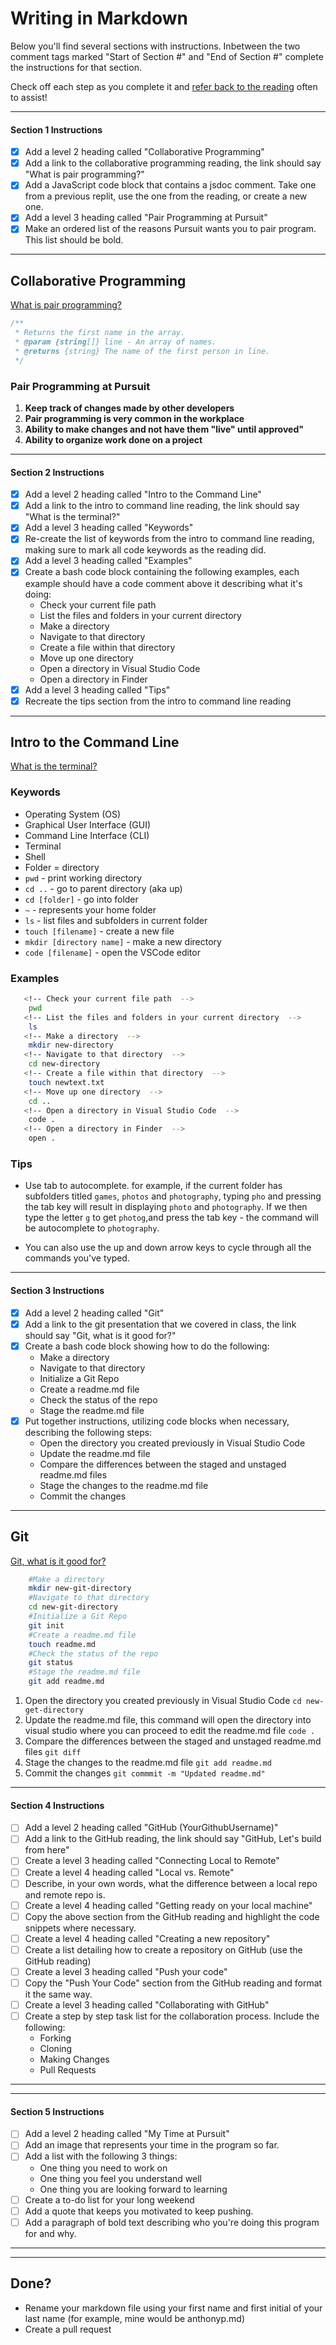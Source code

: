 # Writing in Markdown

Below you'll find several sections with instructions. Inbetween the two comment tags marked "Start of Section #" and "End of Section #" complete the instructions for that section.

Check off each step as you complete it and [refer back to the reading](https://docs.github.com/en/get-started/writing-on-github/getting-started-with-writing-and-formatting-on-github/basic-writing-and-formatting-syntax) often to assist!

---

#### Section 1 Instructions
- [x] Add a level 2 heading called "Collaborative Programming"
- [x] Add a link to the collaborative programming reading, the link should say "What is pair programming?" 
- [x] Add a JavaScript code block that contains a jsdoc comment. Take one from a previous replit, use the one from the reading, or create a new one. 
- [x] Add a level 3 heading called "Pair Programming at Pursuit"
- [x] Make an ordered list of the reasons Pursuit wants you to pair program. This list should be bold.

---

<!-- Start of Section 1 -->
## Collaborative Programming
[What is pair programming?](https://github.com/9-5-pursuit/unit-fundamentals/tree/main/collaborative-programming)
```js
/**
 * Returns the first name in the array.
 * @param {string[]} line - An array of names.
 * @returns {string} The name of the first person in line.
 */
```
### Pair Programming at Pursuit
1. **Keep track of changes made by other developers** 
2. **Pair programming is very common in the workplace**
3. **Ability to make changes and not have them "live" until approved"**
4. **Ability to organize work done on a project**
<!-- End of Section 1 -->

---

#### Section 2 Instructions
- [x] Add a level 2 heading called "Intro to the Command Line"
- [x] Add a link to the intro to command line reading, the link should say "What is the terminal?" 
- [x] Add a level 3 heading called "Keywords"
- [x] Re-create the list of keywords from the intro to command line reading, making sure to mark all code keywords as the reading did.
- [x] Add a level 3 heading called "Examples"
- [x] Create a bash code block containing the following examples, each example should have a code comment above it describing what it's doing:
    - Check your current file path
    - List the files and folders in your current directory
    - Make a directory
    - Navigate to that directory
    - Create a file within that directory
    - Move up one directory
    - Open a directory in Visual Studio Code
    - Open a directory in Finder
- [x] Add a level 3 heading called "Tips"
- [x] Recreate the tips section from the intro to command line reading
---

<!-- Start of Section 2 -->
## Intro to the Command Line
[What is the terminal?](https://github.com/9-5-pursuit/unit-fundamentals/tree/main/intro-to-command-line)
### Keywords
* Operating System (OS)
* Graphical User Interface (GUI)
* Command Line Interface (CLI)
* Terminal
* Shell
* Folder = directory
* `pwd` - print working directory
* `cd ..` - go to parent directory (aka up)
* `cd [folder]` - go into folder
* `~` - represents your home folder
* `ls` - list files and subfolders in current folder
* `touch [filename]` - create a new file
* `mkdir [directory name]` - make a new directory
* `code [filename]` - open the VSCode editor
### Examples
```bash
   <!-- Check your current file path  -->
    pwd
   <!-- List the files and folders in your current directory  -->
    ls
   <!-- Make a directory  -->
    mkdir new-directory
   <!-- Navigate to that directory  -->
    cd new-directory
   <!-- Create a file within that directory  -->
    touch newtext.txt
   <!-- Move up one directory  -->
    cd ..
   <!-- Open a directory in Visual Studio Code  -->
    code .
   <!-- Open a directory in Finder  -->
    open .
```
### Tips
- Use tab to autocomplete. for example, if the current folder has subfolders titled `games`, `photos` and `photography`, typing `pho` and pressing the tab key will result in displaying `photo` and `photography`. If we then type the letter `g` to get `photog`,and press the tab key - the command will be autocomplete to `photography`.

- You can also use the up and down arrow keys to cycle through all the commands you've typed.
<!-- End of Section 2 -->

---

#### Section 3 Instructions
- [x] Add a level 2 heading called "Git"
- [x] Add a link to the git presentation that we covered in class, the link should say "Git, what is it good for?" 
- [x] Create a bash code block showing how to do the following:
    - Make a directory
    - Navigate to that directory
    - Initialize a Git Repo
    - Create a readme.md file
    - Check the status of the repo
    - Stage the readme.md file
- [x] Put together instructions, utilizing code blocks when necessary, describing the following steps:
    - Open the directory you created previously in Visual Studio Code
    - Update the readme.md file
    - Compare the differences between the staged and unstaged readme.md files
    - Stage the changes to the readme.md file
    - Commit the changes
---

<!-- Start of Section 3 -->
## Git
[Git, what is it good for?](https://docs.google.com/presentation/d/1KSqHQw8DxaZTtGQn5VKjP_Ljv4H_zc2hfE1CEVH8M8o/edit?usp=sharing)
```bash
    #Make a directory
    mkdir new-git-directory
    #Navigate to that directory
    cd new-git-directory
    #Initialize a Git Repo
    git init
    #Create a readme.md file
    touch readme.md
    #Check the status of the repo
    git status
    #Stage the readme.md file
    git add readme.md
```
1. Open the directory you created previously in Visual Studio Code `cd new-get-directory`
2. Update the readme.md file, this command will open the directory into visual studio where you can proceed to edit the readme.md file `code .`
3. Compare the differences between the staged and unstaged readme.md files `git diff`
4. Stage the changes to the readme.md file `git add readme.md`
5. Commit the changes `git commmit -m "Updated readme.md"`
<!-- End of Section 3 -->

---

#### Section 4 Instructions
- [ ] Add a level 2 heading called "GitHub (YourGithubUsername)"
- [ ] Add a link to the GitHub reading, the link should say "GitHub, Let's build from here"
- [ ] Create a level 3 heading called "Connecting Local to Remote"
- [ ] Create a level 4 heading called "Local vs. Remote"
- [ ] Describe, in your own words, what the difference between a local repo and remote repo is. 
- [ ] Create a level 4 heading called "Getting ready on your local machine"
- [ ] Copy the above section from the GitHub reading and highlight the code snippets where necessary.
- [ ] Create a level 4 heading called "Creating a new repository"
- [ ] Create a list detailing how to create a repository on GitHub (use the GitHub reading)
- [ ] Create a level 3 heading called "Push your code"
- [ ] Copy the "Push Your Code" section from the GitHub reading and format it the same way.
- [ ] Create a level 3 heading called "Collaborating with GitHub"
- [ ] Create a step by step task list for the collaboration process. Include the following:
    - Forking
    - Cloning
    - Making Changes
    - Pull Requests

---

<!-- Start of Section 4 -->

<!-- End of Section 4 -->

---

#### Section 5 Instructions
- [ ] Add a level 2 heading called "My Time at Pursuit"
- [ ] Add an image that represents your time in the program so far.
- [ ] Add a list with the following 3 things:
    - One thing you need to work on
    - One thing you feel you understand well
    - One thing you are looking forward to learning
- [ ] Create a to-do list for your long weekend
- [ ] Add a quote that keeps you motivated to keep pushing.
- [ ] Add a paragraph of bold text describing who you're doing this program for and why.
---

<!-- Start of Section 5 -->

<!-- End of Section 5 -->

---

## Done?
- Rename your markdown file using your first name and first initial of your last name (for example, mine would be anthonyp.md)
- Create a pull request